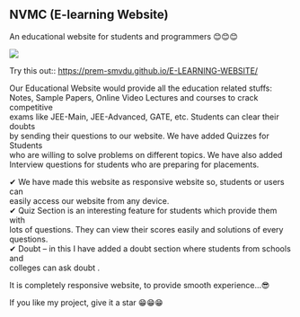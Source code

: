 ## NVMC (E-learning Website)
An educational website for students and programmers 😊😊😊  

![](pcView.png)

Try this out::
https://prem-smvdu.github.io/E-LEARNING-WEBSITE/


Our Educational Website would provide all the education related stuffs:  
Notes, Sample Papers, Online Video Lectures and courses to crack competitive  
exams like JEE-Main, JEE-Advanced, GATE, etc. Students can clear their doubts  
by sending their questions to our website. We have added Quizzes for Students  
who are willing to solve problems on different topics. We have also added  
Interview questions for students who are preparing for placements.  
  
✔ We have made this website as responsive website so, students or users can  
   easily access our website from  any device.  
✔ Quiz Section is an interesting feature for students which provide them with  
   lots of questions. They can view their scores easily and solutions of every questions.  
✔ Doubt – in this I have added a doubt section where students from schools and  
   colleges can ask doubt .  
   
It is completely responsive website, to provide smooth experience...😎  

If you like my project, give it a star  😁😁😁
